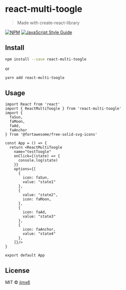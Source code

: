 # react-multi-toogle

> Made with create-react-library

[![NPM](https://img.shields.io/npm/v/react-multi-toogle.svg)](https://www.npmjs.com/package/react-multi-toogle) [![JavaScript Style Guide](https://img.shields.io/badge/code_style-standard-brightgreen.svg)](https://standardjs.com)

## Install

```bash
npm install --save react-multi-toogle
```
or
```bash
yarn add react-multi-toogle
```

## Usage

```tsx
import React from 'react'
import { ReactMultiToogle } from 'react-multi-toogle'
import {
  faSun,
  faMoon,
  faAd,
  faAnchor
} from '@fortawesome/free-solid-svg-icons'

const App = () => {
  return <ReactMultiToogle
    name="testToogle"
    onClick={(state) => {
      console.log(state)
    }}
    options={[
      {
        icon: faSun,
        value: "state1"
      },
      {
        value: "state2",
        icon: faMoon,
      },
      {
        icon: faAd,
        value: "state3"
      },
      {
        icon: faAnchor,
        value: "state4"
      },
    ]}/>
}

export default App

```

## License

MIT © [jimx6](https://github.com/jimx6)
